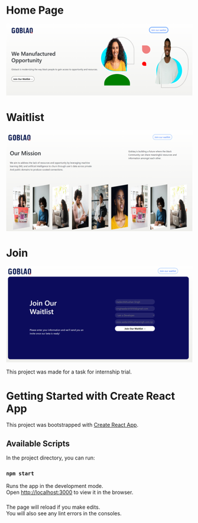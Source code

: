 # Home Page
![](Design/Home.png)

# Waitlist
![](Design/Waitlist.png)

# Join
![](Design/Join.png)


This project was made for a task for internship trial. 
# Getting Started with Create React App

This project was bootstrapped with [Create React App](https://github.com/facebook/create-react-app).

## Available Scripts

In the project directory, you can run:

### `npm start`

Runs the app in the development mode.\
Open [http://localhost:3000](http://localhost:3000) to view it in the browser.
###
The page will reload if you make edits.\
You will also see any lint errors in the consoles.

